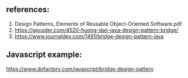 ## references:
1. Design Patterns, Elements of Reusable Object-Oriented Software.pdf
2. https://gpcoder.com/4520-huong-dan-java-design-pattern-bridge/
3. https://www.journaldev.com/1491/bridge-design-pattern-java


## Javascript example: 
https://www.dofactory.com/javascript/bridge-design-pattern
